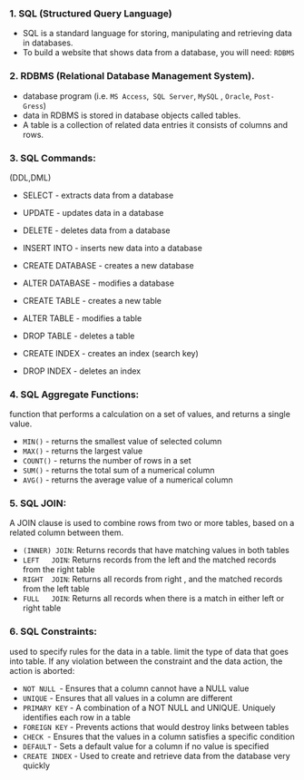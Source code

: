 ### 1. SQL  (Structured Query Language)
- SQL is a standard language for storing, manipulating and retrieving data in databases.
- To build a website that shows data from a database, you will need: `RDBMS`

### 2. RDBMS (Relational Database Management System).
- database program (i.e. `MS Access`,` SQL Server`, `MySQL` , `Oracle`, `Post-Gress`)
- data in RDBMS is stored in database objects called tables.
- A table is a collection of related data entries it consists of columns and rows.

### 3. SQL Commands:
(DDL,DML)

- SELECT - extracts data from a database
- UPDATE - updates data in a database
- DELETE - deletes data from a database
- INSERT INTO - inserts new data into a database

- CREATE DATABASE - creates a new database
- ALTER DATABASE - modifies a database

- CREATE TABLE - creates a new table
- ALTER TABLE - modifies a table
- DROP TABLE - deletes a table

- CREATE INDEX - creates an index (search key)
- DROP INDEX - deletes an index

### 4. SQL Aggregate Functions:
function that performs a calculation on a set of values, and returns a single value.

- `MIN()` - returns the smallest value of selected column
- `MAX()` - returns the largest value
- `COUNT()` - returns the number of rows in a set
- `SUM()` - returns the total sum of a numerical column
- `AVG()` - returns the average value of a numerical column

### 5. SQL JOIN:
A JOIN clause is used to combine rows from two or more tables, based on a related column between them.

- `(INNER) JOIN`: Returns records that have matching values in both tables
- `LEFT   JOIN`: Returns records from the left and the matched records from the right table
- `RIGHT  JOIN`: Returns all records from right , and the matched records from the left table
- `FULL   JOIN`: Returns all records when there is a match in either left or right table


### 6. SQL Constraints:
used to specify rules for the data in a table. limit the type of data that goes into table.
If  any violation between the constraint and the data action, the action is aborted:

- `NOT NULL `- Ensures that a column cannot have a NULL value
- `UNIQUE` - Ensures that all values in a column are different
- `PRIMARY KEY` - A combination of a NOT NULL and UNIQUE. Uniquely identifies each row in a table
- `FOREIGN KEY` - Prevents actions that would destroy links between tables
- `CHECK `- Ensures that the values in a column satisfies a specific condition
- `DEFAULT` - Sets a default value for a column if no value is specified
- `CREATE INDEX` - Used to create and retrieve data from the database very quickly